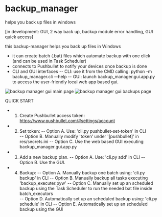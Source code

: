 # backup_manager
helps you back up files in windows

[in development: GUI, 2 way back up, backup module error handling, GUI quick access]

this backup-manager helps you back up files in Windows

- it can create batch (.bat) files which automate backup with one click (and can be used in Task Scheduler)
- connects to Pushbullet to notify your devices once backup is done
- CLI and GUI interfaces
-- CLI: use it from the CMD calling: python -m backup_manager.cli --help
-- GUI: launch backup_manager.gui.app.py to access the user-friendly local web app based gui.


![backup manager gui main page](/blob/master/screenshots/1.PNG)
![backup manager gui backups page](/blob/master/screenshots/2.PNG)


QUICK START 
- 1. Create Pushbullet access token: https://www.pushbullet.com/#settings/account 
- 2. Set token:
-- Option A. Use: 'cli.py pushbullet-set-token' in CLI     
-- Option B. Manually modify 'token' under '[pushbullet]' in res/secrets.ini 
-- Option C. Use the web based GUI executing backup_manager.gui.app.py
- 3. Add a new backup plan. 
-- Option A. Use: 'cli.py add' in CLI
-- Option B. Use the GUI.
- 4. Backup:
-- Option A. Manually backup one batch using: 'cli.py backup' in CLI
-- Option B. Manually backup all tasks executing 'backup_executer.pyw'
-- Option C. Manually set up an scheduled backup using the Task Scheduler to run the needed bat file inside batch_executors     
-- Option D. Automatically set up an scheduled backup using: 'cli.py schedule' in CLI
-- Option E. Automatically set up an scheduled backup using the GUI
